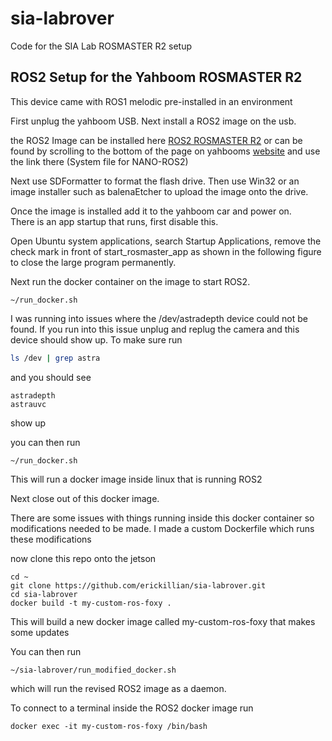 # sia-labrover
Code for the SIA Lab ROSMASTER R2 setup

## ROS2 Setup for the Yahboom ROSMASTER R2

This device came with ROS1 melodic pre-installed in an environment

First unplug the yahboom USB.  Next install a ROS2 image on the usb.

the ROS2 Image can be installed here [ROS2 ROSMASTER R2](https://drive.google.com/drive/folders/1nyf-BhgrBftryZCUAIYJwh2Tsl45R1Ju?usp=drive_link)
 or can be found by scrolling to the bottom of the page on yahbooms [website](http://www.yahboom.net/study/ROSMASTER-R2) and use the link there (System file for NANO-ROS2)

Next use SDFormatter to format the flash drive.  Then use Win32 or an image installer such as balenaEtcher to upload the image onto the drive.

Once the image is installed add it to the yahboom car and power on.  
There is an app startup that runs, first disable this.  

Open Ubuntu system applications, search Startup Applications, remove the check mark in front of start_rosmaster_app as shown in the following figure to close the large program permanently.

Next run the docker container on the image to start ROS2.

```
~/run_docker.sh
```

I was running into issues where the /dev/astradepth device could not be found.  If you run into this issue unplug and replug the camera and this device should show up.  To make sure run 

```sh
ls /dev | grep astra
```

and you should see 

```
astradepth
astrauvc
```
show up

you can then run 

```
~/run_docker.sh
```


This will run a docker image inside linux that is running ROS2

Next close out of this docker image.

There are some issues with things running inside this docker container so modifications needed to be made.  I made a custom Dockerfile which runs these modifications

now clone this repo onto the jetson

```
cd ~
git clone https://github.com/erickillian/sia-labrover.git
cd sia-labrover
docker build -t my-custom-ros-foxy .
```

This will build a new docker image called my-custom-ros-foxy that makes some updates

You can then run 

```
~/sia-labrover/run_modified_docker.sh
```

which will run the revised ROS2 image as a daemon.

To connect to a terminal inside the ROS2 docker image run 
```
docker exec -it my-custom-ros-foxy /bin/bash
```

